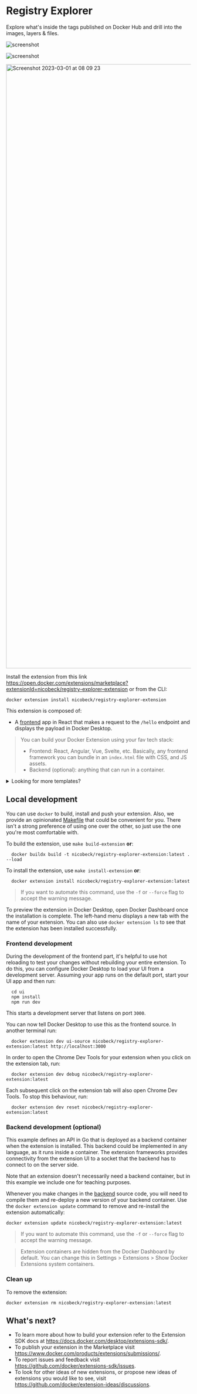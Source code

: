 # Registry Explorer

Explore what's inside the tags published on Docker Hub and drill into the images, layers & files.

![screenshot](docs/screenshots/graph.png)

![screenshot](docs/screenshots/files.png)

<img width="1649" alt="Screenshot 2023-03-01 at 08 09 23" src="https://user-images.githubusercontent.com/5033050/222069043-ea03d898-3bd5-486f-b6ca-4f4104fad86c.png">

Install the extension from this link https://open.docker.com/extensions/marketplace?extensionId=nicobeck/registry-explorer-extension or from the CLI:

```shell
docker extension install nicobeck/registry-explorer-extension
```

This extension is composed of:

- A [frontend](./ui) app in React that makes a request to the `/hello` endpoint and displays the payload in Docker Desktop.

> You can build your Docker Extension using your fav tech stack:
>
> - Frontend: React, Angular, Vue, Svelte, etc.
>   Basically, any frontend framework you can bundle in an `index.html` file with CSS, and JS assets.
> - Backend (optional): anything that can run in a container.

<details>
  <summary>Looking for more templates?</summary>

1. [React + NodeJS](https://github.com/benja-M-1/node-backend-extension).
2. [React + .NET 6 WebAPI](https://github.com/felipecruz91/dotnet-api-docker-extension).

Request one or submit yours [here](https://github.com/docker/extensions-sdk/issues).

</details>

## Local development

You can use `docker` to build, install and push your extension. Also, we provide an opinionated [Makefile](Makefile) that could be convenient for you. There isn't a strong preference of using one over the other, so just use the one you're most comfortable with.

To build the extension, use `make build-extension` **or**:

```shell
  docker buildx build -t nicobeck/registry-explorer-extension:latest . --load
```

To install the extension, use `make install-extension` **or**:

```shell
  docker extension install nicobeck/registry-explorer-extension:latest
```

> If you want to automate this command, use the `-f` or `--force` flag to accept the warning message.

To preview the extension in Docker Desktop, open Docker Dashboard once the installation is complete. The left-hand menu displays a new tab with the name of your extension. You can also use `docker extension ls` to see that the extension has been installed successfully.

### Frontend development

During the development of the frontend part, it's helpful to use hot reloading to test your changes without rebuilding your entire extension. To do this, you can configure Docker Desktop to load your UI from a development server.
Assuming your app runs on the default port, start your UI app and then run:

```shell
  cd ui
  npm install
  npm run dev
```

This starts a development server that listens on port `3000`.

You can now tell Docker Desktop to use this as the frontend source. In another terminal run:

```shell
  docker extension dev ui-source nicobeck/registry-explorer-extension:latest http://localhost:3000
```

In order to open the Chrome Dev Tools for your extension when you click on the extension tab, run:

```shell
  docker extension dev debug nicobeck/registry-explorer-extension:latest
```

Each subsequent click on the extension tab will also open Chrome Dev Tools. To stop this behaviour, run:

```shell
  docker extension dev reset nicobeck/registry-explorer-extension:latest
```

### Backend development (optional)

This example defines an API in Go that is deployed as a backend container when the extension is installed. This backend could be implemented in any language, as it runs inside a container. The extension frameworks provides connectivity from the extension UI to a socket that the backend has to connect to on the server side.

Note that an extension doesn't necessarily need a backend container, but in this example we include one for teaching purposes.

Whenever you make changes in the [backend](./backend) source code, you will need to compile them and re-deploy a new version of your backend container.
Use the `docker extension update` command to remove and re-install the extension automatically:

```shell
docker extension update nicobeck/registry-explorer-extension:latest
```

> If you want to automate this command, use the `-f` or `--force` flag to accept the warning message.

> Extension containers are hidden from the Docker Dashboard by default. You can change this in Settings > Extensions > Show Docker Extensions system containers.

### Clean up

To remove the extension:

```shell
docker extension rm nicobeck/registry-explorer-extension:latest
```

## What's next?

- To learn more about how to build your extension refer to the Extension SDK docs at https://docs.docker.com/desktop/extensions-sdk/.
- To publish your extension in the Marketplace visit https://www.docker.com/products/extensions/submissions/.
- To report issues and feedback visit https://github.com/docker/extensions-sdk/issues.
- To look for other ideas of new extensions, or propose new ideas of extensions you would like to see, visit https://github.com/docker/extension-ideas/discussions.
